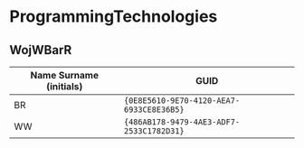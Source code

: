# ProgrammingTechnologies

## WojWBarR

| Name Surname (initials) | GUID                                     |
| ----------------------- | ---------------------------------------- |
| BR                      | `{0E8E5610-9E70-4120-AEA7-6933CE8E36B5}` |
| WW                      | `{486AB178-9479-4AE3-ADF7-2533C1782D31}` |